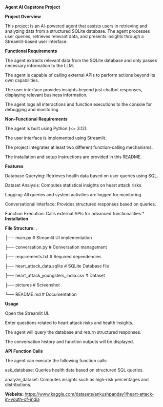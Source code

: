 **Agent AI Capstone Project**

**Project Overview**

This project is an AI-powered agent that assists users in retrieving and analyzing data from a structured SQLite database. The agent processes user queries, retrieves relevant data, and presents insights through a Streamlit-based user interface.

**Functional Requirements**

The agent extracts relevant data from the SQLite database and only passes necessary information to the LLM.

The agent is capable of calling external APIs to perform actions beyond its own capabilities.

The user interface provides insights beyond just chatbot responses, displaying relevant business information.

The agent logs all interactions and function executions to the console for debugging and monitoring.

**Non-Functional Requirements**

The agent is built using Python (<= 3.12).

The user interface is implemented using Streamlit.

The project integrates at least two different function-calling mechanisms.

The installation and setup instructions are provided in this README.

**Features**

Database Querying: Retrieves health data based on user queries using SQL.

Dataset Analysis: Computes statistical insights on heart attack risks.

Logging: All queries and system activities are logged for monitoring.

Conversational Interface: Provides structured responses based on queries.

Function Execution: Calls external APIs for advanced functionalities.*
**Installation**

**File Structure:**
.

├── main.py                # Streamlit UI implementation

├── conversation.py        # Conversation management

├── requirements.txt       # Required dependencies

├── heart_attack_data.sqlite # SQLite Database file

├── heart_attack_youngsters_india.csv # Dataset

├── pictures                  # Screenshot

└── README.md              # Documentation

**Usage**

Open the Streamlit UI.

Enter questions related to heart attack risks and health insights.

The agent will query the database and return structured responses.

The conversation history and function outputs will be displayed.

**API Function Calls**

The agent can execute the following function calls:

ask_database: Queries health data based on structured SQL queries.

analyze_dataset: Computes insights such as high-risk percentages and distributions.

**Website:**
https://www.kaggle.com/datasets/ankushpanday1/heart-attack-in-youth-of-india
